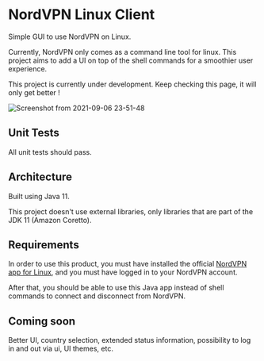 # NordVPN Linux Client

Simple GUI to use NordVPN on Linux.

Currently, NordVPN only comes as a command line tool for linux. This project aims to add a UI on top of the shell commands for a smoothier user experience.

This project is currently under development. Keep checking this page, it will only get better !

![Screenshot from 2021-09-06 23-51-48](https://user-images.githubusercontent.com/49337864/132262380-5cd6e964-dbf6-4b4f-b705-9fa2387117b9.png)

## Unit Tests

All unit tests should pass.

## Architecture

Built using Java 11.

This project doesn't use external libraries, only libraries that are part of the JDK 11 (Amazon Coretto).

## Requirements

In order to use this product, you must have installed the official [NordVPN app for Linux](https://nordvpn.com/download/linux/), and you must have logged in to your NordVPN account.

After that, you should be able to use this Java app instead of shell commands to connect and disconnect from NordVPN.

## Coming soon

Better UI, country selection, extended status information, possibility to log in and out via ui, UI themes, etc.
